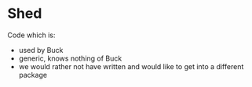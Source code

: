 # Shed

Code which is:

- used by Buck
- generic, knows nothing of Buck
- we would rather not have written and would like to get into a different
  package
